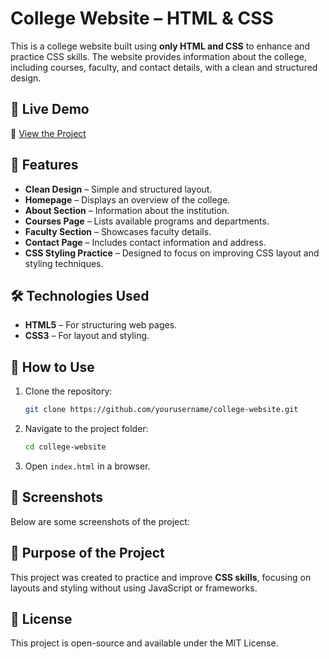 # College Website – HTML & CSS

This is a college website built using **only HTML and CSS** to enhance and practice CSS skills. The website provides information about the college, including courses, faculty, and contact details, with a clean and structured design.

## 🚀 Live Demo  
🔗 [View the Project](https://ips-chhindwara-practice-dev.netlify.app/)

## 📌 Features

- **Clean Design** – Simple and structured layout.
- **Homepage** – Displays an overview of the college.
- **About Section** – Information about the institution.
- **Courses Page** – Lists available programs and departments.
- **Faculty Section** – Showcases faculty details.
- **Contact Page** – Includes contact information and address.
- **CSS Styling Practice** – Designed to focus on improving CSS layout and styling techniques.

## 🛠️ Technologies Used

- **HTML5** – For structuring web pages.
- **CSS3** – For layout and styling.

## 📂 How to Use

1. Clone the repository:
   ```sh
   git clone https://github.com/yourusername/college-website.git
   ```
2. Navigate to the project folder:
   ```sh
   cd college-website
   ```
3. Open `index.html` in a browser.

## 📸 Screenshots

Below are some screenshots of the project:


## 🎯 Purpose of the Project

This project was created to practice and improve **CSS skills**, focusing on layouts and styling without using JavaScript or frameworks.

## 📜 License

This project is open-source and available under the MIT License.

